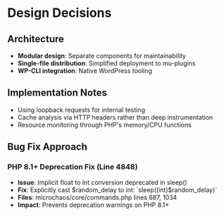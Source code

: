 # Design Decisions

## Architecture
- **Modular design**: Separate components for maintainability
- **Single-file distribution**: Simplified deployment to mu-plugins
- **WP-CLI integration**: Native WordPress tooling

## Implementation Notes
- Using loopback requests for internal testing
- Cache analysis via HTTP headers rather than deep instrumentation
- Resource monitoring through PHP's memory/CPU functions

## Bug Fix Approach

### PHP 8.1+ Deprecation Fix (Line 4848)
- **Issue**: Implicit float to int conversion deprecated in sleep()
- **Fix**: Explicitly cast $random_delay to int: `sleep((int)$random_delay)`
- **Files**: microchaos/core/commands.php lines 687, 1034
- **Impact**: Prevents deprecation warnings on PHP 8.1+